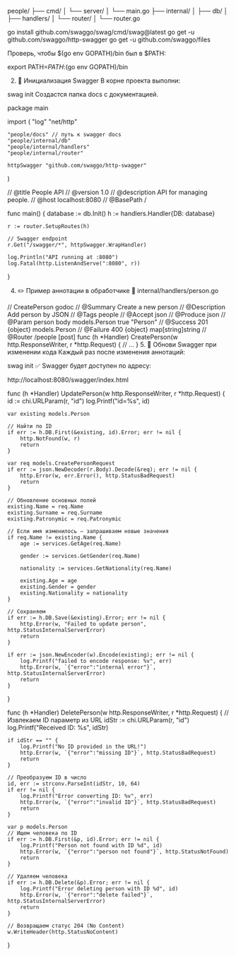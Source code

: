 people/
├── cmd/
│   └── server/
│       └── main.go
├── internal/
│   ├── db/
│   ├── handlers/
│   └── router/
│       └── router.go


go install github.com/swaggo/swag/cmd/swag@latest
go get -u github.com/swaggo/http-swagger
go get -u github.com/swaggo/files

Проверь, чтобы $(go env GOPATH)/bin был в $PATH:


export PATH=$PATH:$(go env GOPATH)/bin

2. 📂 Инициализация Swagger
В корне проекта выполни:


swag init
Создастся папка docs с документацией.

package main

import (
	"log"
	"net/http"

	"people/docs" // путь к swagger docs
	"people/internal/db"
	"people/internal/handlers"
	"people/internal/router"

	httpSwagger "github.com/swaggo/http-swagger"
)

// @title           People API
// @version         1.0
// @description     API for managing people.
// @host            localhost:8080
// @BasePath        /

func main() {
	database := db.Init()
	h := handlers.Handler{DB: database}

	r := router.SetupRoutes(h)

	// Swagger endpoint
	r.Get("/swagger/*", httpSwagger.WrapHandler)

	log.Println("API running at :8080")
	log.Fatal(http.ListenAndServe(":8080", r))
}


4. ✏️ Пример аннотации в обработчике
📁 internal/handlers/person.go

// CreatePerson godoc
// @Summary      Create a new person
// @Description  Add person by JSON
// @Tags         people
// @Accept       json
// @Produce      json
// @Param        person  body  models.Person  true  "Person"
// @Success      201     {object}  models.Person
// @Failure      400     {object}  map[string]string
// @Router       /people [post]
func (h *Handler) CreatePerson(w http.ResponseWriter, r *http.Request) {
	// ...
}
5. 🔁 Обнови Swagger при изменении кода
Каждый раз после изменения аннотаций:


swag init
✅ Swagger будет доступен по адресу:

http://localhost:8080/swagger/index.html


func (h *Handler) UpdatePerson(w http.ResponseWriter, r *http.Request) {
	id := chi.URLParam(r, "id")
	log.Printf("id=%s", id)

	var existing models.Person

	// Найти по ID
	if err := h.DB.First(&existing, id).Error; err != nil {
		http.NotFound(w, r)
		return
	}

	var req models.CreatePersonRequest
	if err := json.NewDecoder(r.Body).Decode(&req); err != nil {
		http.Error(w, err.Error(), http.StatusBadRequest)
		return
	}

	// Обновление основных полей
	existing.Name = req.Name
	existing.Surname = req.Surname
	existing.Patronymic = req.Patronymic

	// Если имя изменилось — запрашиваем новые значения
	if req.Name != existing.Name {
		age := services.GetAge(req.Name)

		gender := services.GetGender(req.Name)

		nationality := services.GetNationality(req.Name)

		existing.Age = age
		existing.Gender = gender
		existing.Nationality = nationality
	}

	// Сохраняем
	if err := h.DB.Save(&existing).Error; err != nil {
		http.Error(w, "Failed to update person", http.StatusInternalServerError)
		return
	}

	if err := json.NewEncoder(w).Encode(existing); err != nil {
		log.Printf("failed to encode response: %v", err)
		http.Error(w, `{"error":"internal error"}`, http.StatusInternalServerError)
		return
	}
}

func (h *Handler) DeletePerson(w http.ResponseWriter, r *http.Request) {
	// Извлекаем ID параметр из URL
	idStr := chi.URLParam(r, "id")
	log.Printf("Received ID: %s", idStr)

	if idStr == "" {
		log.Printf("No ID provided in the URL!")
		http.Error(w, `{"error":"missing ID"}`, http.StatusBadRequest)
		return
	}

	// Преобразуем ID в число
	id, err := strconv.ParseInt(idStr, 10, 64)
	if err != nil {
		log.Printf("Error converting ID: %v", err)
		http.Error(w, `{"error":"invalid ID"}`, http.StatusBadRequest)
		return
	}

	var p models.Person
	// Ищем человека по ID
	if err := h.DB.First(&p, id).Error; err != nil {
		log.Printf("Person not found with ID %d", id)
		http.Error(w, `{"error":"person not found"}`, http.StatusNotFound)
		return
	}

	// Удаляем человека
	if err := h.DB.Delete(&p).Error; err != nil {
		log.Printf("Error deleting person with ID %d", id)
		http.Error(w, `{"error":"delete failed"}`, http.StatusInternalServerError)
		return
	}

	// Возвращаем статус 204 (No Content)
	w.WriteHeader(http.StatusNoContent)
}


